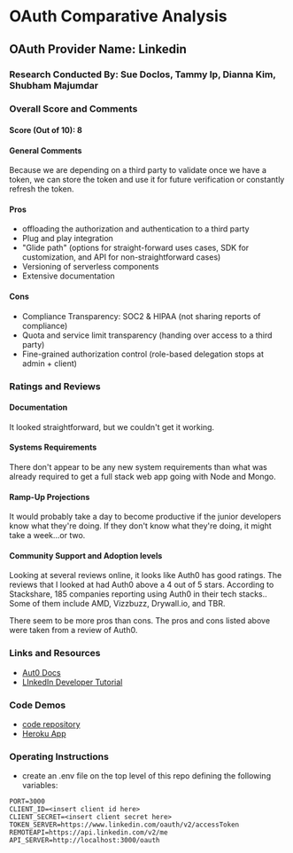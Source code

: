 # OAuth Comparative Analysis

## OAuth Provider Name: Linkedin

### Research Conducted By: Sue Doclos, Tammy Ip, Dianna Kim, Shubham Majumdar

### Overall Score and Comments
#### Score (Out of 10): 8
#### General Comments
Because we are depending on a third party to validate once we have a token, we can store the token and use it for future verification or constantly refresh the token.

#### Pros
* offloading the authorization and authentication to a third party
* Plug and play integration
* "Glide path" (options for straight-forward uses cases, SDK for customization, and API for non-straightforward cases)
* Versioning of serverless components
* Extensive documentation

#### Cons
* Compliance Transparency: SOC2 & HIPAA (not sharing reports of compliance)
* Quota and service limit transparency (handing over access to a third party)
* Fine-grained authorization control (role-based delegation stops at admin + client)

### Ratings and Reviews
#### Documentation
It looked straightforward, but we couldn't get it working.

#### Systems Requirements
There don't appear to be any new system requirements than what was already required to get a full stack web app going with Node and Mongo. 

#### Ramp-Up Projections
It would probably take a day to become productive if the junior developers know what they're doing. If they don't know what they're doing, it might take a week...or two.

#### Community Support and Adoption levels
Looking at several reviews online, it looks like Auth0 has good ratings. The reviews that I looked at had Auth0 above a 4 out of 5 stars. According to Stackshare, 185 companies reporting using Auth0 in their tech stacks.. Some of them include AMD, Vizzbuzz, Drywall.io, and TBR.

There seem to be more pros than cons. The pros and cons listed above were taken from a review of Auth0.

### Links and Resources
* [Aut0 Docs](https://auth0.com/docs/connections/social/linkedin#1-create-your-app-in-linkedin)
* [LInkedIn Developer Tutorial](https://www.linkedin.com/developers/)

### Code Demos
* [code repository](https://github.com/Shubham-401n16/Lab12-OAuth/)
* [Heroku App](https://lab12-oauth-linkedin.herokuapp.com/)

### Operating Instructions
- create an .env file on the top level of this repo defining the following variables:

```
PORT=3000
CLIENT_ID=<insert client id here>
CLIENT_SECRET=<insert client secret here>
TOKEN_SERVER=https://www.linkedin.com/oauth/v2/accessToken
REMOTEAPI=https://api.linkedin.com/v2/me
API_SERVER=http://localhost:3000/oauth

```
